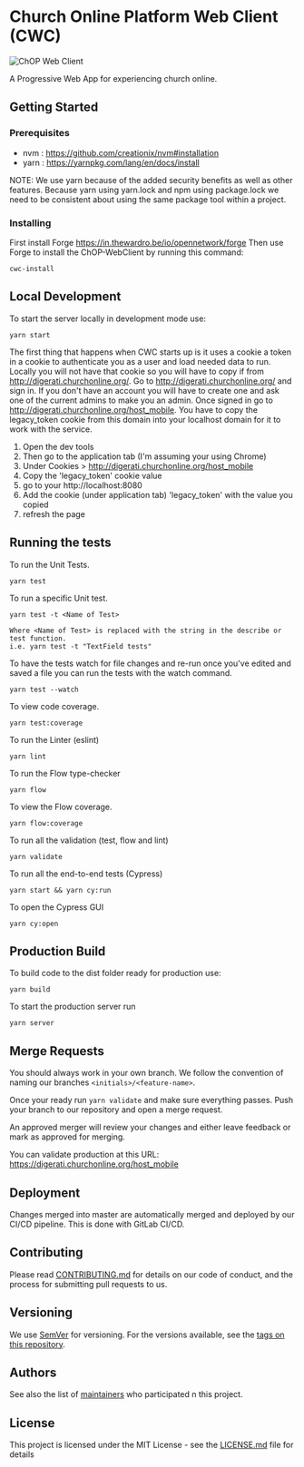 # Church Online Platform Web Client (CWC)

![ChOP Web Client](https://in.thewardro.be/io/opennetwork/chop-web-client/raw/master/church_online_platform_logo.png)

A Progressive Web App for experiencing church online.

## Getting Started

### Prerequisites

- nvm : https://github.com/creationix/nvm#installation
- yarn : https://yarnpkg.com/lang/en/docs/install

NOTE: We use yarn because of the added security benefits as well as other features. Because yarn using yarn.lock and npm using package.lock we need to be consistent about using the same package tool within a project.

### Installing

First install Forge https://in.thewardro.be/io/opennetwork/forge
Then use Forge to install the ChOP-WebClient by running this command:
```
cwc-install
```

## Local Development

To start the server locally in development mode use:
```
yarn start
```

The first thing that happens when CWC starts up is it uses a cookie a token in a
cookie to authenticate you as a user and load needed data to run. Locally you
will not have that cookie so you will have to copy if from
http://digerati.churchonline.org/. 
Go to http://digerati.churchonline.org/ and sign in. If you don't have an account
you will have to create one and ask one of the current admins to make you an admin.
Once signed in go to http://digerati.churchonline.org/host_mobile.
You have to copy the legacy_token cookie from this domain into your localhost 
domain for it to work with the service.

1. Open the dev tools
2. Then go to the application tab (I'm assuming your using Chrome)
3. Under Cookies > http://digerati.churchonline.org/host_mobile
4. Copy the 'legacy_token' cookie value
5. go to your http://localhost:8080
6. Add the cookie (under application tab) 'legacy_token' with the value you copied
7. refresh the page

## Running the tests

To run the Unit Tests.
```
yarn test
```

To run a specific Unit test.
```
yarn test -t <Name of Test>

Where <Name of Test> is replaced with the string in the describe or test function.
i.e. yarn test -t "TextField tests"
```

To have the tests watch for file changes and re-run once you've edited and saved
a file you can run the tests with the watch command.
```
yarn test --watch
```

To view code coverage.
```
yarn test:coverage
```

To run the Linter (eslint)
```
yarn lint
```

To run the Flow type-checker
```
yarn flow
```

To view the Flow coverage.
```
yarn flow:coverage
``` 

To run all the validation (test, flow and lint)
```
yarn validate
```

To run all the end-to-end tests (Cypress)
```
yarn start && yarn cy:run
```

To open the Cypress GUI
```
yarn cy:open
```

## Production Build

To build code to the dist folder ready for production use:
```
yarn build
```

To start the production server run
```
yarn server
```

## Merge Requests

You should always work in your own branch. We follow the convention of naming our branches `<initials>/<feature-name>`.

Once your ready run `yarn validate` and make sure everything passes. Push your branch to our repository and open a merge request.

An approved merger will review your changes and either leave feedback or mark as approved for merging.

You can validate production at this URL: https://digerati.churchonline.org/host_mobile

## Deployment

Changes merged into master are automatically merged and deployed by our CI/CD pipeline. This is done with GitLab CI/CD.

## Contributing

Please read [CONTRIBUTING.md](CONTRIBUTING.md) for details on our code of conduct, and the process for submitting pull requests to us.

## Versioning

We use [SemVer](http://semver.org/) for versioning. For the versions available, see the [tags on this repository](https://in.thewardro.be/io/opennetwork/chop-web-client/tags). 

## Authors

See also the list of [maintainers](MAINTAINERS) who participated n this project.

## License

This project is licensed under the MIT License - see the [LICENSE.md](LICENSE.md) file for details
